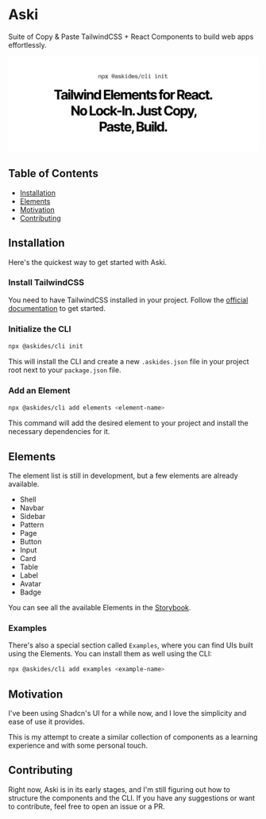 # Aski

Suite of Copy & Paste TailwindCSS + React Components to build web apps effortlessly.

![A screenshot of the Aski Elements](./assets/welcome.png)

## Table of Contents

- [Installation](#installation)
- [Elements](#elements)
- [Motivation](#motivation)
- [Contributing](#contributing)

## Installation

Here's the quickest way to get started with Aski.

### Install TailwindCSS

You need to have TailwindCSS installed in your project. Follow the [official documentation](https://tailwindcss.com/docs/installation) to get started.

### Initialize the CLI

```bash
npx @askides/cli init
```

This will install the CLI and create a new `.askides.json` file in your project root next to your `package.json` file.

### Add an Element

```bash
npx @askides/cli add elements <element-name>
```

This command will add the desired element to your project and install the necessary dependencies for it.

## Elements

The element list is still in development, but a few elements are already available.

- Shell
- Navbar
- Sidebar
- Pattern
- Page
- Button
- Input
- Card
- Table
- Label
- Avatar
- Badge

You can see all the available Elements in the [Storybook](https://elements.askides.com/).

### Examples

There's also a special section called `Examples`, where you can find UIs built using the Elements. You can install them as well using the CLI:

```bash
npx @askides/cli add examples <example-name>
```

## Motivation

I've been using Shadcn's UI for a while now, and I love the simplicity and ease of use it provides.

This is my attempt to create a similar collection of components as a learning experience and with some personal touch.

## Contributing

Right now, Aski is in its early stages, and I'm still figuring out how to structure the components and the CLI. If you have any suggestions or want to contribute, feel free to open an issue or a PR.
